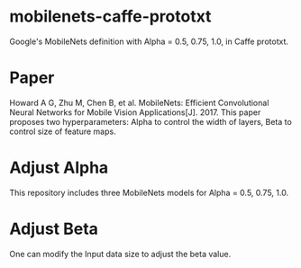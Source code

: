 # mobilenets-caffe-prototxt
Google's MobileNets definition with Alpha = 0.5, 0.75, 1.0, in Caffe prototxt.

# Paper
Howard A G, Zhu M, Chen B, et al. MobileNets: Efficient Convolutional Neural Networks for Mobile Vision Applications[J]. 2017. This paper proposes two hyperparameters: Alpha to control the width of layers, Beta to control size of feature maps.

# Adjust Alpha
This repository includes three MobileNets models for Alpha = 0.5, 0.75, 1.0.

# Adjust Beta
One can modify the Input data size to adjust the beta value.
